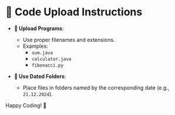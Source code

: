 # 📂 Code Upload Instructions  

- **📜 Upload Programs**:  
  - Use proper filenames and extensions.  
  - Examples:  
    - `sum.java`  
    - `calculator.java`  
    - `fibonacci.py`  

- **📅 Use Dated Folders**:  
  - Place files in folders named by the corresponding date (e.g., `21.12.2024`).  

Happy Coding! 🚀  
